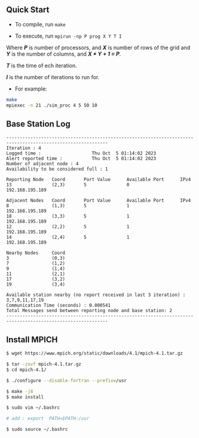 ## Quick Start
* To compile, run `make`

* To execute, run `mpirun -np P prog X Y T I`

Where ***P*** is number of processors, 
and ***X*** is number of rows of the grid and ***Y*** is the number of columns, and ***X * Y + 1 = P***. 

***T*** is the time of ech iteration.

***I*** is the number of iterations to run for.

* For example:

```bash
make
mpiexec -n 21 ./sim_proc 4 5 50 10
```
## Base Station Log
```
------------------------------------------------------------------------------------------------------------
Iteration : 4
Logged time : 					Thu Oct  5 01:14:02 2023
Alert reported time : 			Thu Oct  5 01:14:02 2023
Number of adjacent node : 4
Availability to be considered full : 1

Reporting Node 	 Coord 		 Port Value 	 Available Port 	 IPv4
13				 (2,3)		 5				 0					 192.168.195.189

Adjacent Nodes 	 Coord 		 Port Value 	 Available Port 	 IPv4
8				 (1,3)		 5				 1					 192.168.195.189
18				 (3,3)		 5				 1					 192.168.195.189
12				 (2,2)		 5				 1					 192.168.195.189
14				 (2,4)		 5				 1					 192.168.195.189

Nearby Nodes 	 Coord 	
3				 (0,3)
7				 (1,2)
9				 (1,4)
11				 (2,1)
17				 (3,2)
19				 (3,4)

Available station nearby (no report received in last 3 iteration) : 3,7,9,11,17,19
Communication Time (seconds) : 0.000541
Total Messages send between reporting node and base station: 2
------------------------------------------------------------------------------------------------------------
```


## Install MPICH
```bash
$ wget https://www.mpich.org/static/downloads/4.1/mpich-4.1.tar.gz

$ tar -zxvf mpich-4.1.tar.gz
$ cd mpich-4.1/

$ ./configure --disable-fortran --prefix=/usr

$ make -j8
$ make install

$ sudo vim ~/.bashrc

# add : export  PATH=$PATH:/usr

$ sudo source ~/.bashrc
```
